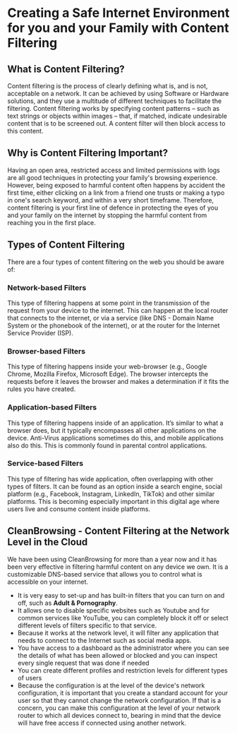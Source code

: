 # Creating a Safe Internet Environment for you and your Family with Content Filtering

## What is Content Filtering?
Content filtering is the process of clearly defining what is, and is not, acceptable on a network. It can be achieved by using Software or Hardware solutions, and they use a multitude of different techniques to facilitate the filtering.
Content filtering works by specifying content patterns – such as text strings or objects within images – that, if matched, indicate undesirable content that is to be screened out. A content filter will then block access to this content.

## Why is Content Filtering Important?
Having an open area, restricted access and limited permissions with logs are all good techniques in protecting your family's browsing experience. However, being exposed to harmful content often happens by accident the first time, either clicking on a link from a friend one trusts or making a typo in one's search keyword, and within a very short timeframe. 
Therefore, content filtering is your first line of defence in protecting the eyes of you and your family on the internet by stopping the harmful content from reaching you in the first place. 

## Types of Content Filtering
There are a four types of content filtering on the web you should be aware of:

### Network-based Filters
This type of filtering happens at some point in the transmission of the request from your device to the internet. This can happen at the local router that connects to the internet, or via a service (like DNS - Domain Name System or the phonebook of the internet), or at the router for the Internet Service Provider (ISP).

### Browser-based Filters
This type of filtering happens inside your web-browser (e.g., Google Chrome, Mozilla Firefox, Microsoft Edge). The browser intercepts the requests before it leaves the browser and makes a determination if it fits the rules you have created.

### Application-based Filters
This type of filtering happens inside of an application. It’s similar to what a browser does, but it typically encompasses all other applications on the device. Anti-Virus applications sometimes do this, and mobile applications also do this. This is commonly found in parental control applications.

### Service-based Filters
This type of filtering has wide application, often overlapping with other types of filters. It can be found as an option inside a search engine, social platform (e.g., Facebook, Instagram, LinkedIn, TikTok) and other similar platforms. This is becoming especially important in this digital age where users live and consume content inside platforms.

## CleanBrowsing - Content Filtering at the Network Level in the Cloud
We have been using CleanBrowsing for more than a year now and it has been very effective in filtering harmful content on any device we own. It is a customizable DNS-based service that allows you to control what is accessible on your internet. 
- It is very easy to set-up and has built-in filters that you can turn on and off, such as **Adult & Pornography**. 
- It allows one to disable specific websites such as Youtube and for common services like YouTube, you can completely block it off or select different levels of filters specific to that service.
- Because it works at the network level, it will filter any application that needs to connect to the Internet such as social media apps.
- You have access to a dashboard as the administrator where you can see the details of what has been allowed or blocked and you can inspect every single request that was done if needed
- You can create different profiles and restriction levels for different types of users
- Because the configuration is at the level of the device's network configuration, it is important that you create a standard account for your user so that they cannot change the network configuration. If that is a concern, you can make this configuration at the level of your network router to which all devices connect to, bearing in mind that the device will have free access if connected using another network.